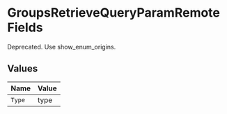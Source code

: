 # GroupsRetrieveQueryParamRemoteFields

Deprecated. Use show_enum_origins.


## Values

| Name   | Value  |
| ------ | ------ |
| `Type` | type   |